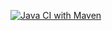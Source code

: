 [![Java CI with Maven](https://github.com/simonpirko/ninaction/actions/workflows/maven.yml/badge.svg?branch=master)](https://github.com/simonpirko/ninaction/actions/workflows/maven.yml)
